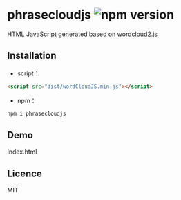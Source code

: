 
# phrasecloudjs ![npm version](https://badge.fury.io/js/phrasecloudjs.svg)
HTML JavaScript generated based on [wordcloud2.js](https://github.com/timdream/wordcloud2.js)

## Installation

* script：

```html
<script src="dist/wordCloudJS.min.js"></script>
```
* npm：

```bash
npm i phrasecloudjs
```

## Demo

Index.html

## Licence

MIT
